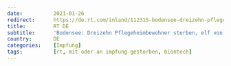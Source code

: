 ```yaml
---
date:          2021-01-26
redirect:      https://de.rt.com/inland/112315-bodensee-dreizehn-pflegeheimbewohner-sterben-nach/
title:         RT DE
subtitle:      'Bodensee: Dreizehn Pflegeheimbewohner sterben, elf von ihnen nach Corona-Impfung'
country:       DE
categories:    [Impfung]
tags:          [rt, mit oder an impfung gestorben, biontech]
---
```

